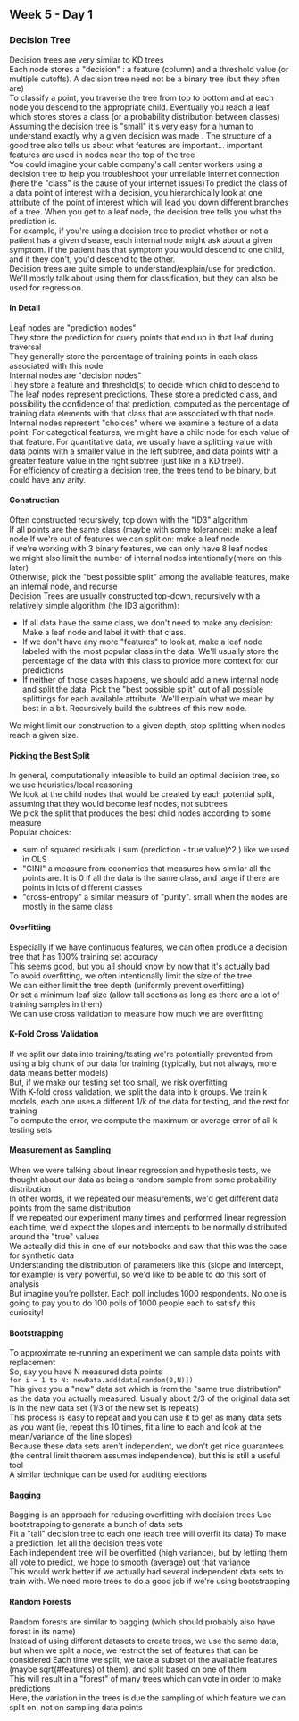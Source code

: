 ## Week 5 - Day 1
### Decision Tree
Decision trees are very similar to KD trees  
Each node stores a "decision" : a feature (column) and a threshold value (or multiple cutoffs). A decision tree need not be a binary tree (but they often are)  
To classify a point, you traverse the tree from top to bottom and at each node you descend to the appropriate child. Eventually you reach a leaf, which stores stores a class (or a probability distribution between classes)  
Assuming the decision tree is "small" it's very easy for a human to understand exactly why a given decision was made . The structure of a good tree also tells us about what features are important... important features are used in nodes near the top of the tree  
You could imagine your cable company's call center workers using a decision tree to help you troubleshoot your unreliable internet connection (here the "class" is the cause of your internet issues)To predict the class of a data point of interest with a decision, you hierarchically look at one attribute of the point of interest which will lead you down different branches of a tree. When you get to a leaf node, the decision tree tells you what the prediction is.   
For example, if you're using a decision tree to predict whether or not a patient has a given disease, each internal node might ask about a given symptom. If the patient has that symptom you would descend to one child, and if they don't, you'd descend to the other.  
Decision trees are quite simple to understand/explain/use for prediction. We'll mostly talk about using them for classification, but they can also be used for regression.

#### In Detail
Leaf nodes are "prediction nodes"  
They store the prediction for query points that end up in that leaf during traversal  
They generally store the percentage of training points in each class associated with this node  
Internal nodes are "decision nodes"  
They store a feature and threshold(s) to decide which child to descend to  
The leaf nodes represent predictions. These store a predicted class, and possibility the confidence of that prediction, computed as the percentage of training data elements with that class that are associated with that node.  
Internal nodes represent "choices" where we examine a feature of a data point.   For categotical features, we might have a child node for each value of that feature. For quantitative data, we usually have a splitting value with data points with a smaller value in the left subtree, and data points with a greater feature value in the right subtree (just like in a KD tree!).  
For efficiency of creating a decision tree, the trees tend to be binary, but could have any arity.

#### Construction
Often constructed recursively, top down with the "ID3" algorithm  
If all points are the same class (maybe with some tolerance): make a leaf node  If we're out of features we can split on: make a leaf node  
if we're working with 3 binary features, we can only have 8 leaf nodes  
we might also limit the number of internal nodes intentionally(more on this later)  
Otherwise, pick the "best possible split" among the available features, make an internal node, and recurse  
Decision Trees are usually constructed top-down, recursively with a relatively simple algorithm (the ID3 algorithm):

* If all data have the same class, we don't need to make any decision: Make a leaf node and label it with that class.
* If we don't have any more "features" to look at, make a leaf node labeled with the most popular class in the data. We'll usually store the percentage of the data with this class to provide more context for our predictions
* If neither of those cases happens, we should add a new internal node and split the data. Pick the "best possible split" out of all possible splittings for each available attribute. We'll explain what we mean by best in a bit. Recursively build the subtrees of this new node.

We might limit our construction to a given depth, stop splitting when nodes reach a given size.

#### Picking the Best Split
In general, computationally infeasible to build an optimal decision tree, so we use heuristics/local reasoning  
We look at the child nodes that would be created by each potential split, assuming that they would become leaf nodes, not subtrees  
We pick the split that produces the best child nodes according to some measure  
Popular choices:

* sum of squared residuals ( sum (prediction - true value)^2 ) like we used in OLS
* "GINI" a measure from economics that measures how similar all the points are. It is 0 if all the data is the same class, and large if there are points in lots of different classes
* "cross-entropy" a similar measure of "purity". small when the nodes are mostly in the same class

#### Overfitting
Especially if we have continuous features, we can often produce a decision tree that has 100% training set accuracy  
This seems good, but you all should know by now that it's actually bad  
To avoid overfitting, we often intentionally limit the size of the tree  
We can either limit the tree depth (uniformly prevent overfitting)  
Or set a minimum leaf size (allow tall sections as long as there are a lot of training samples in them)  
We can use cross validation to measure how much we are overfitting

#### K-Fold Cross Validation
If we split our data into training/testing we're potentially prevented from using a big chunk of our data for training (typically, but not always, more data means better models)  
But, if we make our testing set too small, we risk overfitting  
With K-fold cross validation, we split the data into k groups. We train k models, each one uses a different 1/k of the data for testing, and the rest for training  
To compute the error, we compute the maximum or average error of all k testing sets  

#### Measurement as Sampling
When we were talking about linear regression and hypothesis tests, we thought about our data as being a random sample from some probability distribution  
In other words, if we repeated our measurements, we'd get different data points from the same distribution  
If we repeated our experiment many times and performed linear regression each time, we'd expect the slopes and intercepts to be normally distributed around the "true" values  
We actually did this in one of our notebooks and saw that this was the case for synthetic data  
Understanding the distribution of parameters like this (slope and intercept, for example) is very powerful, so we'd like to be able to do this sort of analysis  
But imagine you're pollster. Each poll includes 1000 respondents. No one is going to pay you to do 100 polls of 1000 people each to satisfy this curiosity!

#### Bootstrapping
To approximate re-running an experiment we can sample data points with replacement  
So, say you have N measured data points  
`for i = 1 to N: newData.add(data[random(0,N)])`  
This gives you a "new" data set which is from the "same true distribution" as the data you actually measured. Usually about 2/3 of the original data set is in the new data set (1/3 of the new set is repeats)  
This process is easy to repeat and you can use it to get as many data sets as you want (ie, repeat this 10 times, fit a line to each and look at the mean/variance of the line slopes)  
Because these data sets aren't independent, we don't get nice guarantees (the central limit theorem assumes independence), but this is still a useful tool  
A similar technique can be used for auditing elections

####  Bagging
Bagging is an approach for reducing overfitting with decision trees Use bootstrapping to generate a bunch of data sets  
Fit a "tall" decision tree to each one (each tree will overfit its data) To make a prediction, let all the decision trees vote  
Each independent tree will be overfitted (high variance), but by letting them all vote to predict, we hope to smooth (average) out that variance  
This would work better if we actually had several independent data sets to train with. We need more trees to do a good job if we're using bootstrapping

#### Random Forests
Random forests are similar to bagging (which should probably also have forest in its name)  
Instead of using different datasets to create trees, we use the same data, but when we split a node, we restrict the set of features that can be considered
Each time we split, we take a subset of the available features (maybe sqrt(#features) of them), and split based on one of them  
This will result in a "forest" of many trees which can vote in order to make predictions  
Here, the variation in the trees is due the sampling of which feature we can split on, not on sampling data points